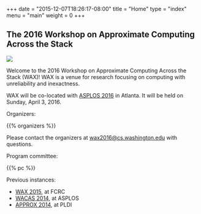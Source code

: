 +++
date = "2015-12-07T18:26:17-08:00"
title = "Home"
type = "index"
menu = "main"
weight = 0
+++

## The 2016 Workshop on Approximate Computing Across the Stack

<img src="waxlogo500.jpg" style="max-width: 167px;" class="illus">

Welcome to the 2016 Workshop on Approximate Computing Across the Stack (WAX)! WAX is a venue for research focusing on computing with unreliability and inexactness.

WAX will be co-located with [ASPLOS 2016][] in Atlanta.
It will be held on Sunday, April 3, 2016.

Organizers:

{{% organizers %}}

Please contact the organizers at [wax2016@cs.washington.edu](mailto:wax2016@cs.washington.edu) with questions.

Program committee:

{{% pc %}}

Previous instances:

* [WAX 2015][], at FCRC
* [WACAS 2014][], at ASPLOS
* [APPROX 2014][], at PLDI

[asplos 2016]: https://www.ece.cmu.edu/calcm/asplos2016/
[wax 2015]: http://sampa.cs.washington.edu/new/wax2015/
[wacas 2014]: http://sampa.cs.washington.edu/new/wacas14/
[approx 2014]: http://approx2014.cs.umass.edu/
